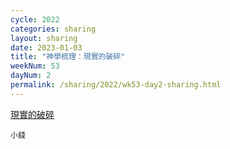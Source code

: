 ```yaml
---
cycle: 2022
categories: sharing
layout: sharing
date: 2023-01-03
title: "神學梳理：現實的破碎"
weekNum: 53
dayNum: 2
permalink: /sharing/2022/wk53-day2-sharing.html
---
```


[現實的破碎](https://eccseattle.github.io/media/sharing/2022/wk053/2023-01-03-bin.m4a)

`小錢`


